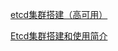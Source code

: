 [etcd集群搭建（高可用）](https://www.cnblogs.com/51wansheng/p/10234036.html)

[Etcd集群搭建和使用简介](https://developer.aliyun.com/article/623228)

